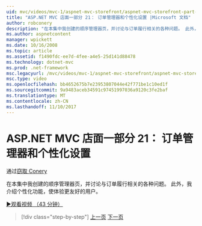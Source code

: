 ```yaml
---
uid: mvc/videos/mvc-1/aspnet-mvc-storefront/aspnet-mvc-storefront-part-21-order-manager-and-personalization
title: "ASP.NET MVC 店面一部分 21： 订单管理器和个性化设置 |Microsoft 文档"
author: robconery
description: "在本集中我创建的顺序管理器页，并讨论与订单履行相关的各种问题。 此外，我介绍个性化功能..."
ms.author: aspnetcontent
manager: wpickett
ms.date: 10/16/2008
ms.topic: article
ms.assetid: f1490fdc-ee7d-4fee-a4e5-25d141d88478
ms.technology: dotnet-mvc
ms.prod: .net-framework
msc.legacyurl: /mvc/videos/mvc-1/aspnet-mvc-storefront/aspnet-mvc-storefront-part-21-order-manager-and-personalization
msc.type: video
ms.openlocfilehash: bb4652675b7e23953807044e42f771be1c10ed1f
ms.sourcegitcommit: 9a9483aceb34591c97451997036a9120c3fe2baf
ms.translationtype: MT
ms.contentlocale: zh-CN
ms.lasthandoff: 11/10/2017
---
```

<a name="aspnet-mvc-storefront-part-21-order-manager-and-personalization"></a>ASP.NET MVC 店面一部分 21： 订单管理器和个性化设置
====================
通过[窃取 Conery](https://github.com/robconery)

在本集中我创建的顺序管理器页，并讨论与订单履行相关的各种问题。 此外，我介绍个性化功能，使体验更友好的用户。

[&#9654;观看视频 （43 分钟）](https://channel9.msdn.com/Blogs/ASP-NET-Site-Videos/aspnet-mvc-storefront-part-21-order-manager-and-personalization)

>[!div class="step-by-step"]
[上一页](aspnet-mvc-storefront-part-20-logging.md)
[下一页](aspnet-mvc-storefront-part-22-restructuring-rerouting-and-paypal.md)
